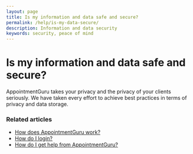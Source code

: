 ```yaml
---
layout: page
title: Is my information and data safe and secure?
permalink: /help/is-my-data-secure/
description: Information and data security
keywords: security, peace of mind
---
```


# Is my information and data safe and secure?

AppointmentGuru takes your privacy and the privacy of your clients seriously. We have taken every effort to achieve best practices in terms of privacy and data storage.

### Related articles

* [How does AppointmentGuru work?](/help/how-does-appointmentguru-work)
* [How do I login?](/help/how-do-I-login)
* [How do I get help from AppointmentGuru?](/help/how-do-I-get-help)
